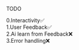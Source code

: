 TODO

0.Interactivity✅<br>
1.User Feedback✅<br/>
2.Ai learn from Feedback❌<br>
3.Error handling❌<br>
